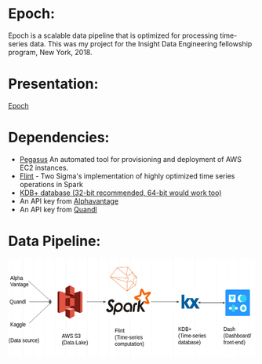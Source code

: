 # Epoch:
Epoch is a scalable data pipeline that is optimized for processing time-series data. This was my project for the Insight Data Engineering fellowship program, New York, 2018.

# Presentation:
[Epoch](https://docs.google.com/presentation/d/1zk2rN3Gv-Pnhisv2yJ-xtBsVo0IRszn5sI_9MDqXB7s/edit?usp=sharing)

# Dependencies:

* [Pegasus](https://github.com/InsightDataScience/pegasus) An automated tool for provisioning and deployment of AWS EC2 instances. 
* [Flint](https://github.com/twosigma/flint) - Two Sigma's implementation of highly optimized time series operations in Spark
* [KDB+ database (32-bit recommended, 64-bit would work too)](https://kx.com/connect-with-us/download/)
* An API key from [Alphavantage](https://www.alphavantage.co/)
* An API key from [Quandl](https://www.quandl.com/)

# Data Pipeline:
<p align="center">
<img src="https://github.com/adityagc/Epoch/blob/master/docs/newpipeline.png" width="700", height="200">
</p>

#
